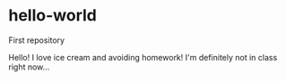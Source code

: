 # hello-world
First repository

Hello! I love ice cream and avoiding homework!
I'm definitely not in class right now...
